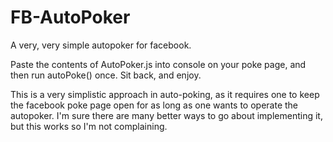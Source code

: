 # FB-AutoPoker
A very, very simple autopoker for facebook.

Paste the contents of AutoPoker.js into console on your poke page, and then run autoPoke() once. Sit back, and enjoy.

This is a very simplistic approach in auto-poking, as it requires one to keep the facebook poke page open for as long as one wants to operate the autopoker. I'm sure there are many better ways to go about implementing it, but this works so I'm not complaining.

